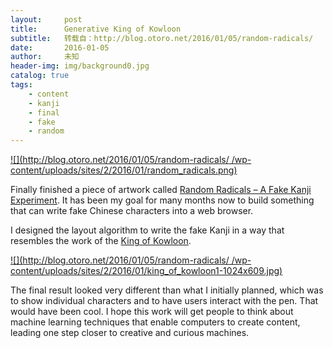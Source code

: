 ```yaml
---
layout:     post
title:      Generative King of Kowloon
subtitle:   转载自：http://blog.otoro.net/2016/01/05/random-radicals/
date:       2016-01-05
author:     未知
header-img: img/background0.jpg
catalog: true
tags:
    - content
    - kanji
    - final
    - fake
    - random
---
```


[![](http://blog.otoro.net/2016/01/05/random-radicals/ /wp-content/uploads/sites/2/2016/01/random_radicals.png)
](http://otoro.net/kanji)

Finally finished a piece of artwork called [Random Radicals – A Fake Kanji Experiment](http://otoro.net/kanji). It has been my goal for many months now to build something that can write fake Chinese characters into a web browser.

I designed the layout algorithm to write the fake Kanji in a way that resembles the work of the [King of Kowloon](https://www.google.com/culturalinstitute/u/0/exhibit/king-of-kowloon-the-life-and-art-of-tsang-tsou-choi/_wLyH4_4OwhUIA?hl=en).

[![](http://blog.otoro.net/2016/01/05/random-radicals/ /wp-content/uploads/sites/2/2016/01/king_of_kowloon1-1024x609.jpg)
](https://www.google.com/culturalinstitute/u/0/exhibit/king-of-kowloon-the-life-and-art-of-tsang-tsou-choi/_wLyH4_4OwhUIA?hl=en)

The final result looked very different than what I initially planned, which was to show individual characters and to have users interact with the pen. That would have been cool. I hope this work will get people to think about machine learning techniques that enable computers to create content, leading one step closer to creative and curious machines.
